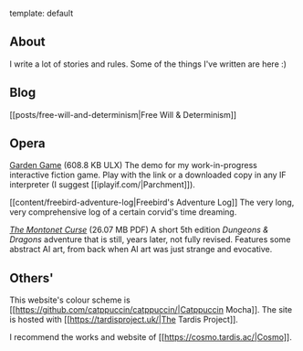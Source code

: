 template: default

## About
I write a lot of stories and rules. Some of the things I've written are here :)
## Blog
[[posts/free-will-and-determinism|Free Will & Determinism]]

## Opera
[Garden Game](/content/GardenGame.ulx) (608.8 KB ULX) The demo for my work-in-progress interactive fiction game. Play with the link or a downloaded copy in any IF interpreter (I suggest [[iplayif.com/|Parchment]]).

[[content/freebird-adventure-log|Freebird's Adventure Log]] The very long, very comprehensive log of a certain corvid's time dreaming.

[*The Montonet Curse*](/content/The_Montonet_Curse_V0.9.pdf) (26.07 MB PDF) A short 5th edition *Dungeons & Dragons* adventure that is still, years later, not fully revised. Features some abstract AI art, from back when AI art was just strange and evocative.

## Others'
This website's colour scheme is [[https://github.com/catppuccin/catppuccin/|Catppuccin Mocha]]. The site is hosted with [[https://tardisproject.uk/|The Tardis Project]].

I recommend the works and website of [[https://cosmo.tardis.ac/|Cosmo]].

